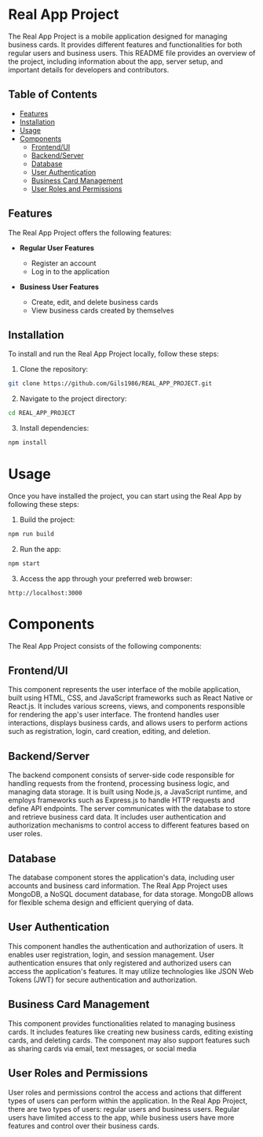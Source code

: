 # Real App Project

The Real App Project is a mobile application designed for managing business cards. It provides different features and functionalities for both regular users and business users. This README file provides an overview of the project, including information about the app, server setup, and important details for developers and contributors.

## Table of Contents

- [Features](#features)
- [Installation](#installation)
- [Usage](#usage)
- [Components](#components)
  - [Frontend/UI](#frontendui)
  - [Backend/Server](#backendserver)
  - [Database](#database)
  - [User Authentication](#user-authentication)
  - [Business Card Management](#business-card-management)
  - [User Roles and Permissions](#user-roles-and-permissions)

## Features

The Real App Project offers the following features:

- **Regular User Features**

  - Register an account
  - Log in to the application

- **Business User Features**
  - Create, edit, and delete business cards
  - View business cards created by themselves

## Installation

To install and run the Real App Project locally, follow these steps:

1. Clone the repository:

```bash
git clone https://github.com/Gils1986/REAL_APP_PROJECT.git
```

2. Navigate to the project directory:

```bash
cd REAL_APP_PROJECT
```

3. Install dependencies:

```bash
npm install
```

# Usage

Once you have installed the project, you can start using the Real App by following these steps:

1. Build the project:

```bash
npm run build
```

2. Run the app:

```bash
npm start
```

3. Access the app through your preferred web browser:

```arduino
http://localhost:3000
```

# Components

The Real App Project consists of the following components:

## Frontend/UI

This component represents the user interface of the mobile application, built using HTML, CSS, and JavaScript frameworks such as React Native or React.js. It includes various screens, views, and components responsible for rendering the app's user interface. The frontend handles user interactions, displays business cards, and allows users to perform actions such as registration, login, card creation, editing, and deletion.

## Backend/Server

The backend component consists of server-side code responsible for handling requests from the frontend, processing business logic, and managing data storage. It is built using Node.js, a JavaScript runtime, and employs frameworks such as Express.js to handle HTTP requests and define API endpoints. The server communicates with the database to store and retrieve business card data. It includes user authentication and authorization mechanisms to control access to different features based on user roles.

## Database

The database component stores the application's data, including user accounts and business card information. The Real App Project uses MongoDB, a NoSQL document database, for data storage. MongoDB allows for flexible schema design and efficient querying of data.

## User Authentication

This component handles the authentication and authorization of users. It enables user registration, login, and session management. User authentication ensures that only registered and authorized users can access the application's features. It may utilize technologies like JSON Web Tokens (JWT) for secure authentication and authorization.

## Business Card Management

This component provides functionalities related to managing business cards. It includes features like creating new business cards, editing existing cards, and deleting cards. The component may also support features such as sharing cards via email, text messages, or social media

## User Roles and Permissions

User roles and permissions control the access and actions that different types of users can perform within the application. In the Real App Project, there are two types of users: regular users and business users. Regular users have limited access to the app, while business users have more features and control over their business cards.
